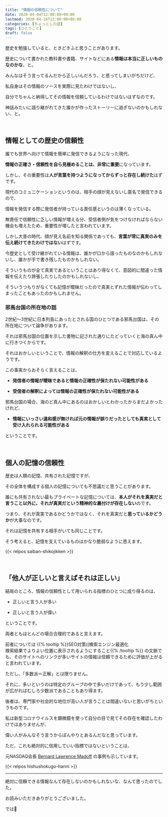 ```yaml
---
title: "情報の信頼性について"
date: 2020-04-04T12:00:00+09:00
lastmod: 2020-04-16T12:00:00+09:00
categories: [ちょっとした話]
tags: [ひとりごと]
draft: false
---
```


歴史を勉強していると、ときどきふと思うことがあります。

歴史について書かれた教科書や書籍、サイトなどにある**情報は本当に正しいものなのかな**、と。

みんなはそう言ってるんだから正しいんだろう、と思ってしまいがちだけど、

私自身はその情報のソースを実際に見たわけではないし、

<!--more-->

自分でちゃんと納得してその情報を信頼しているわけではないはずなのです。

神話みたいに語り継がれてきた誰かが作ったストーリーに過ぎないのかもしれない、と。

<br>

## 情報としての歴史の信頼性

誰でも世界へ向けて情報を簡単に発信できるようになった現代、

**情報の正確さ・信頼性を自ら見極めることは、非常に重要**になっています。

しかし、その重要性は**人が言葉を持つようになってからずっと存在し続けた**はずです。

現代のコミュニケーションというのは、相手の顔が見えないし匿名で発信できるので、

情報を発信する際に発信者が持っている責任感というのは薄くなっている。

無責任で信頼性に乏しい情報が増える分、受信者側が気をつけなければならない機会も増えたため、重要性が増したと言われています。

しかし大昔の時代、顔が見え名前を知る関係であっても、**言葉が常に真実のみを伝え続けてきたわけではない**はずです。

今歴史として受け継がれている情報は、誰かが口から語ったものなのかもしれないし、誰かが手で書き残したものかもしれない。

そういうものが全て真実であるということはあり得なくて、意図的に間違った情報を伝えたり誇張したりしたのかもしれないし、

そういうつもりがなくても記憶が曖昧だったので真実とずれた情報が伝わってしまったこともあったのかもしれません。

### 邪馬台国の所在地の話

2世紀～3世紀に日本列島にあったとされる国のひとつである邪馬台国は、その所在地について論争があります。

それは邪馬台国の位置を示した書物に記された通りにたどっていくと海の真ん中に行きつくからです。

それはおかしいということで、情報の解釈の仕方を変えることで対応しているようです。

この事実からおそらく言えることは、

- **発信者の情報が曖昧であると情報の正確性が保たれない可能性がある**

- **受信者の解釈によっては情報の正確性が保たれない可能性がある**

邪馬台国の場合、海のど真ん中にあるのはおかしいとわかったからまだよかったけれど、

- **情報にいっさい違和感が無ければ元の情報が誤りだったとしても真実として受け入れられる可能性がある**

ということです。 


<br>

## 個人の記憶の信頼性

歴史は人類の記憶、共有された記憶ですが、

その全体を構成する個人の記憶についても不思議だと思うことがあります。

誰にも共有されない最もプライベートな記憶については、**本人がそれを真実だと言うこと以外に、それが真実だという精神的な裏付けが存在しない**のです。

つまり、それが真実であるかどうかではなく、それを真実だと**思っているかどうか**が大事なのです。

それは記憶を共有する相手がいても同じことです。

そう考えると、記憶を支えているものはかなり脆弱なように思えます。

{{< relpos saiban-shikojikken >}}

<br>

## 「他人が正しいと言えばそれは正しい」

結局のところ、情報の信頼性として用いられる指標のひとつに成り得るのは、

- 正しいと言う人が多い

- 正しいと言う人が偉い

ということです。

両者ともほとんどの場合合理的であると言えます。

前者については
{{% tooltip %}}SEO対策((検索エンジン最適化<br>検索結果でよりよい位置に表示されるようにすること{{% /tooltip %}}
の文脈でも、そのサイトへのリンクが多いサイトの情報は信頼できるために評価が上がると言われています。

ただし、「多数派＝正解」とは限りません。

それに、多いというのは特定のグループの中で多いだけであって、もう少し範囲が広がればむしろ少数派であることもあり得ます。

後者は、専門家や社会的な地位が高い人が言うことは間違いないと思いがちというものです。

私は新型コロナウイルスを顕微鏡を使って自分の目で見てその存在を確認したわけではありませんが、

偉い人がみんなそう言うからぼんやりとあるんだなと思っています。

ただ、これも絶対的に信用していい指標ではないということは、

元NASDAQ会長 [Bernard Lawrence Madoff](https://ja.wikipedia.org/wiki/%E3%83%90%E3%83%BC%E3%83%8A%E3%83%BC%E3%83%89%E3%83%BBL%E3%83%BB%E3%83%9E%E3%83%89%E3%83%95) の事例も示しています。

{{< relpos hishushokugo-hanni >}}

---

絶対に信頼できる情報なんて存在しないのかもしれないな、なんて思ったのでした。

お読みいただきありがとうございました。

では:wave:
